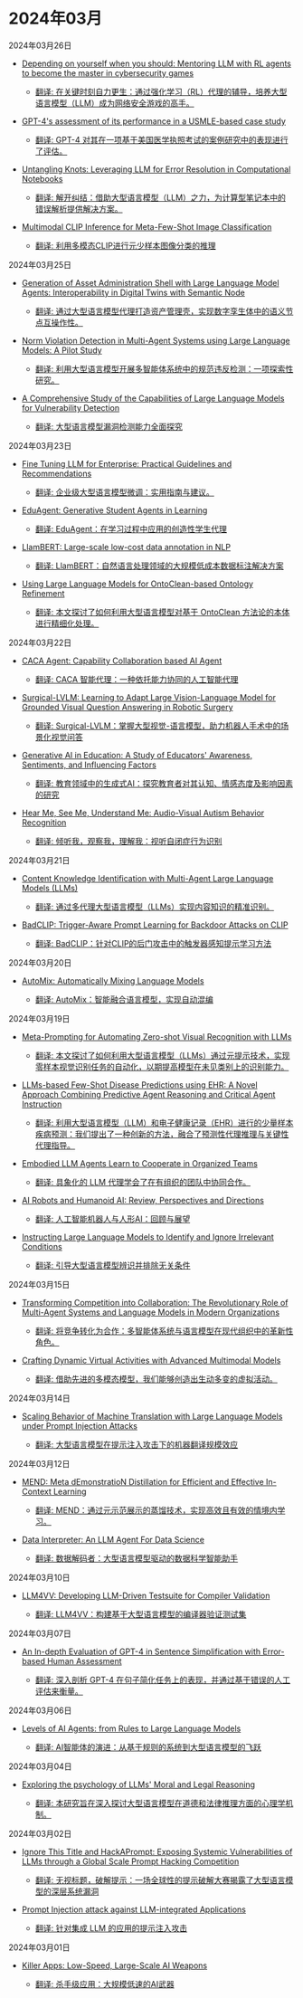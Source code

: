 # 2024年03月

2024年03月26日

- [Depending on yourself when you should: Mentoring LLM with RL agents to become the master in cybersecurity games](2024年03月26日/Depending_on_yourself_when_you_should_Mentoring_LLM_with_RL_agents_to_become_the_master_in_cybersecurity_games.md)

    - [翻译: 在关键时刻自力更生：通过强化学习（RL）代理的辅导，培养大型语言模型（LLM）成为网络安全游戏的高手。](2024年03月26日/Depending_on_yourself_when_you_should_Mentoring_LLM_with_RL_agents_to_become_the_master_in_cybersecurity_games.md)

- [GPT-4's assessment of its performance in a USMLE-based case study](2024年03月26日/GPT-4's_assessment_of_its_performance_in_a_USMLE-based_case_study.md)

    - [翻译: GPT-4 对其在一项基于美国医学执照考试的案例研究中的表现进行了评估。](2024年03月26日/GPT-4's_assessment_of_its_performance_in_a_USMLE-based_case_study.md)

- [Untangling Knots: Leveraging LLM for Error Resolution in Computational Notebooks](2024年03月26日/Untangling_Knots_Leveraging_LLM_for_Error_Resolution_in_Computational_Notebooks.md)

    - [翻译: 解开纠结：借助大型语言模型（LLM）之力，为计算型笔记本中的错误解析提供解决方案。](2024年03月26日/Untangling_Knots_Leveraging_LLM_for_Error_Resolution_in_Computational_Notebooks.md)

- [Multimodal CLIP Inference for Meta-Few-Shot Image Classification](2024年03月26日/Multimodal_CLIP_Inference_for_Meta-Few-Shot_Image_Classification.md)

    - [翻译: 利用多模态CLIP进行元少样本图像分类的推理](2024年03月26日/Multimodal_CLIP_Inference_for_Meta-Few-Shot_Image_Classification.md)

2024年03月25日

- [Generation of Asset Administration Shell with Large Language Model Agents: Interoperability in Digital Twins with Semantic Node](2024年03月25日/Generation_of_Asset_Administration_Shell_with_Large_Language_Model_Agents_Interoperability_in_Digital_Twins_with_Semantic_Node.md)

    - [翻译: 通过大型语言模型代理打造资产管理壳，实现数字孪生体中的语义节点互操作性。](2024年03月25日/Generation_of_Asset_Administration_Shell_with_Large_Language_Model_Agents_Interoperability_in_Digital_Twins_with_Semantic_Node.md)

- [Norm Violation Detection in Multi-Agent Systems using Large Language Models: A Pilot Study](2024年03月25日/Norm_Violation_Detection_in_Multi-Agent_Systems_using_Large_Language_Models_A_Pilot_Study.md)

    - [翻译: 利用大型语言模型开展多智能体系统中的规范违反检测：一项探索性研究。](2024年03月25日/Norm_Violation_Detection_in_Multi-Agent_Systems_using_Large_Language_Models_A_Pilot_Study.md)

- [A Comprehensive Study of the Capabilities of Large Language Models for Vulnerability Detection](2024年03月25日/A_Comprehensive_Study_of_the_Capabilities_of_Large_Language_Models_for_Vulnerability_Detection.md)

    - [翻译: 大型语言模型漏洞检测能力全面探究](2024年03月25日/A_Comprehensive_Study_of_the_Capabilities_of_Large_Language_Models_for_Vulnerability_Detection.md)

2024年03月23日

- [Fine Tuning LLM for Enterprise: Practical Guidelines and Recommendations](2024年03月23日/Fine_Tuning_LLM_for_Enterprise_Practical_Guidelines_and_Recommendations.md)

    - [翻译: 企业级大型语言模型微调：实用指南与建议。](2024年03月23日/Fine_Tuning_LLM_for_Enterprise_Practical_Guidelines_and_Recommendations.md)

- [EduAgent: Generative Student Agents in Learning](2024年03月23日/EduAgent_Generative_Student_Agents_in_Learning.md)

    - [翻译: EduAgent：在学习过程中应用的创造性学生代理](2024年03月23日/EduAgent_Generative_Student_Agents_in_Learning.md)

- [LlamBERT: Large-scale low-cost data annotation in NLP](2024年03月23日/LlamBERT_Large-scale_low-cost_data_annotation_in_NLP.md)

    - [翻译: LlamBERT：自然语言处理领域的大规模低成本数据标注解决方案](2024年03月23日/LlamBERT_Large-scale_low-cost_data_annotation_in_NLP.md)

- [Using Large Language Models for OntoClean-based Ontology Refinement](2024年03月23日/Using_Large_Language_Models_for_OntoClean-based_Ontology_Refinement.md)

    - [翻译: 本文探讨了如何利用大型语言模型对基于 OntoClean 方法论的本体进行精细化处理。](2024年03月23日/Using_Large_Language_Models_for_OntoClean-based_Ontology_Refinement.md)

2024年03月22日

- [CACA Agent: Capability Collaboration based AI Agent](2024年03月22日/CACA_Agent_Capability_Collaboration_based_AI_Agent.md)

    - [翻译: CACA 智能代理：一种依托能力协同的人工智能代理](2024年03月22日/CACA_Agent_Capability_Collaboration_based_AI_Agent.md)

- [Surgical-LVLM: Learning to Adapt Large Vision-Language Model for Grounded Visual Question Answering in Robotic Surgery](2024年03月22日/Surgical-LVLM_Learning_to_Adapt_Large_Vision-Language_Model_for_Grounded_Visual_Question_Answering_in_Robotic_Surgery.md)

    - [翻译: Surgical-LVLM：掌握大型视觉-语言模型，助力机器人手术中的场景化视觉问答](2024年03月22日/Surgical-LVLM_Learning_to_Adapt_Large_Vision-Language_Model_for_Grounded_Visual_Question_Answering_in_Robotic_Surgery.md)

- [Generative AI in Education: A Study of Educators' Awareness, Sentiments, and Influencing Factors](2024年03月22日/Generative_AI_in_Education_A_Study_of_Educators'_Awareness,_Sentiments,_and_Influencing_Factors.md)

    - [翻译: 教育领域中的生成式AI：探究教育者对其认知、情感态度及影响因素的研究](2024年03月22日/Generative_AI_in_Education_A_Study_of_Educators'_Awareness,_Sentiments,_and_Influencing_Factors.md)

- [Hear Me, See Me, Understand Me: Audio-Visual Autism Behavior Recognition](2024年03月22日/Hear_Me,_See_Me,_Understand_Me_Audio-Visual_Autism_Behavior_Recognition.md)

    - [翻译: 倾听我，观察我，理解我：视听自闭症行为识别](2024年03月22日/Hear_Me,_See_Me,_Understand_Me_Audio-Visual_Autism_Behavior_Recognition.md)

2024年03月21日

- [Content Knowledge Identification with Multi-Agent Large Language Models (LLMs)](2024年03月21日/Content_Knowledge_Identification_with_Multi-Agent_Large_Language_Models_(LLMs).md)

    - [翻译: 通过多代理大型语言模型（LLMs）实现内容知识的精准识别。](2024年03月21日/Content_Knowledge_Identification_with_Multi-Agent_Large_Language_Models_(LLMs).md)

- [BadCLIP: Trigger-Aware Prompt Learning for Backdoor Attacks on CLIP](2024年03月21日/BadCLIP_Trigger-Aware_Prompt_Learning_for_Backdoor_Attacks_on_CLIP.md)

    - [翻译: BadCLIP：针对CLIP的后门攻击中的触发器感知提示学习方法](2024年03月21日/BadCLIP_Trigger-Aware_Prompt_Learning_for_Backdoor_Attacks_on_CLIP.md)

2024年03月20日

- [AutoMix: Automatically Mixing Language Models](2024年03月20日/AutoMix_Automatically_Mixing_Language_Models.md)

    - [翻译: AutoMix：智能融合语言模型，实现自动混编](2024年03月20日/AutoMix_Automatically_Mixing_Language_Models.md)

2024年03月19日

- [Meta-Prompting for Automating Zero-shot Visual Recognition with LLMs](2024年03月19日/Meta-Prompting_for_Automating_Zero-shot_Visual_Recognition_with_LLMs.md)

    - [翻译: 本文探讨了如何利用大型语言模型（LLMs）通过元提示技术，实现零样本视觉识别任务的自动化，以期提高模型在未见类别上的识别能力。](2024年03月19日/Meta-Prompting_for_Automating_Zero-shot_Visual_Recognition_with_LLMs.md)

- [LLMs-based Few-Shot Disease Predictions using EHR: A Novel Approach Combining Predictive Agent Reasoning and Critical Agent Instruction](2024年03月19日/LLMs-based_Few-Shot_Disease_Predictions_using_EHR_A_Novel_Approach_Combining_Predictive_Agent_Reasoning_and_Critical_Agent_Instruction.md)

    - [翻译: 利用大型语言模型（LLM）和电子健康记录（EHR）进行的少量样本疾病预测：我们提出了一种创新的方法，融合了预测性代理推理与关键性代理指导。](2024年03月19日/LLMs-based_Few-Shot_Disease_Predictions_using_EHR_A_Novel_Approach_Combining_Predictive_Agent_Reasoning_and_Critical_Agent_Instruction.md)

- [Embodied LLM Agents Learn to Cooperate in Organized Teams](2024年03月19日/Embodied_LLM_Agents_Learn_to_Cooperate_in_Organized_Teams.md)

    - [翻译: 具象化的 LLM 代理学会了在有组织的团队中协同合作。](2024年03月19日/Embodied_LLM_Agents_Learn_to_Cooperate_in_Organized_Teams.md)

- [AI Robots and Humanoid AI: Review, Perspectives and Directions](2024年03月19日/AI_Robots_and_Humanoid_AI_Review,_Perspectives_and_Directions.md)

    - [翻译: 人工智能机器人与人形AI：回顾与展望](2024年03月19日/AI_Robots_and_Humanoid_AI_Review,_Perspectives_and_Directions.md)

- [Instructing Large Language Models to Identify and Ignore Irrelevant Conditions](2024年03月19日/Instructing_Large_Language_Models_to_Identify_and_Ignore_Irrelevant_Conditions.md)

    - [翻译: 引导大型语言模型辨识并排除无关条件](2024年03月19日/Instructing_Large_Language_Models_to_Identify_and_Ignore_Irrelevant_Conditions.md)

2024年03月15日

- [Transforming Competition into Collaboration: The Revolutionary Role of Multi-Agent Systems and Language Models in Modern Organizations](2024年03月15日/Transforming_Competition_into_Collaboration_The_Revolutionary_Role_of_Multi-Agent_Systems_and_Language_Models_in_Modern_Organizations.md)

    - [翻译: 将竞争转化为合作：多智能体系统与语言模型在现代组织中的革新性角色。](2024年03月15日/Transforming_Competition_into_Collaboration_The_Revolutionary_Role_of_Multi-Agent_Systems_and_Language_Models_in_Modern_Organizations.md)

- [Crafting Dynamic Virtual Activities with Advanced Multimodal Models](2024年03月15日/Crafting_Dynamic_Virtual_Activities_with_Advanced_Multimodal_Models.md)

    - [翻译: 借助先进的多模态模型，我们能够创造出生动多变的虚拟活动。](2024年03月15日/Crafting_Dynamic_Virtual_Activities_with_Advanced_Multimodal_Models.md)

2024年03月14日

- [Scaling Behavior of Machine Translation with Large Language Models under Prompt Injection Attacks](2024年03月14日/Scaling_Behavior_of_Machine_Translation_with_Large_Language_Models_under_Prompt_Injection_Attacks.md)

    - [翻译: 大型语言模型在提示注入攻击下的机器翻译规模效应](2024年03月14日/Scaling_Behavior_of_Machine_Translation_with_Large_Language_Models_under_Prompt_Injection_Attacks.md)

2024年03月12日

- [MEND: Meta dEmonstratioN Distillation for Efficient and Effective In-Context Learning](2024年03月12日/MEND_Meta_dEmonstratioN_Distillation_for_Efficient_and_Effective_In-Context_Learning.md)

    - [翻译: MEND：通过元示范展示的蒸馏技术，实现高效且有效的情境内学习。](2024年03月12日/MEND_Meta_dEmonstratioN_Distillation_for_Efficient_and_Effective_In-Context_Learning.md)

- [Data Interpreter: An LLM Agent For Data Science](2024年03月12日/Data_Interpreter_An_LLM_Agent_For_Data_Science.md)

    - [翻译: 数据解码者：大型语言模型驱动的数据科学智能助手](2024年03月12日/Data_Interpreter_An_LLM_Agent_For_Data_Science.md)

2024年03月10日

- [LLM4VV: Developing LLM-Driven Testsuite for Compiler Validation](2024年03月10日/LLM4VV_Developing_LLM-Driven_Testsuite_for_Compiler_Validation.md)

    - [翻译: LLM4VV：构建基于大型语言模型的编译器验证测试集](2024年03月10日/LLM4VV_Developing_LLM-Driven_Testsuite_for_Compiler_Validation.md)

2024年03月07日

- [An In-depth Evaluation of GPT-4 in Sentence Simplification with Error-based Human Assessment](2024年03月07日/An_In-depth_Evaluation_of_GPT-4_in_Sentence_Simplification_with_Error-based_Human_Assessment.md)

    - [翻译: 深入剖析 GPT-4 在句子简化任务上的表现，并通过基于错误的人工评估来衡量。](2024年03月07日/An_In-depth_Evaluation_of_GPT-4_in_Sentence_Simplification_with_Error-based_Human_Assessment.md)

2024年03月06日

- [Levels of AI Agents: from Rules to Large Language Models](2024年03月06日/Levels_of_AI_Agents_from_Rules_to_Large_Language_Models.md)

    - [翻译: AI智能体的演进：从基于规则的系统到大型语言模型的飞跃](2024年03月06日/Levels_of_AI_Agents_from_Rules_to_Large_Language_Models.md)

2024年03月04日

- [Exploring the psychology of LLMs' Moral and Legal Reasoning](2024年03月04日/Exploring_the_psychology_of_LLMs'_Moral_and_Legal_Reasoning.md)

    - [翻译: 本研究旨在深入探讨大型语言模型在道德和法律推理方面的心理学机制。](2024年03月04日/Exploring_the_psychology_of_LLMs'_Moral_and_Legal_Reasoning.md)

2024年03月02日

- [Ignore This Title and HackAPrompt: Exposing Systemic Vulnerabilities of LLMs through a Global Scale Prompt Hacking Competition](2024年03月02日/Ignore_This_Title_and_HackAPrompt_Exposing_Systemic_Vulnerabilities_of_LLMs_through_a_Global_Scale_Prompt_Hacking_Competition.md)

    - [翻译: 无视标题，破解提示：一场全球性的提示破解大赛揭露了大型语言模型的深层系统漏洞](2024年03月02日/Ignore_This_Title_and_HackAPrompt_Exposing_Systemic_Vulnerabilities_of_LLMs_through_a_Global_Scale_Prompt_Hacking_Competition.md)

- [Prompt Injection attack against LLM-integrated Applications](2024年03月02日/Prompt_Injection_attack_against_LLM-integrated_Applications.md)

    - [翻译: 针对集成 LLM 的应用的提示注入攻击](2024年03月02日/Prompt_Injection_attack_against_LLM-integrated_Applications.md)

2024年03月01日

- [Killer Apps: Low-Speed, Large-Scale AI Weapons](2024年03月01日/Killer_Apps_Low-Speed,_Large-Scale_AI_Weapons.md)

    - [翻译: 杀手级应用：大规模低速的AI武器](2024年03月01日/Killer_Apps_Low-Speed,_Large-Scale_AI_Weapons.md)